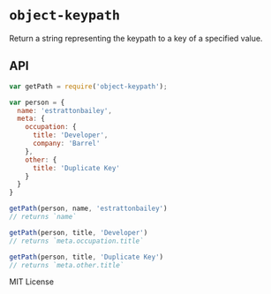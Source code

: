 # `object-keypath`
Return a string representing the keypath to a key of a specified value.

## API 
```javascript
var getPath = require('object-keypath');

var person = {
  name: 'estrattonbailey',
  meta: {
    occupation: {
      title: 'Developer',
      company: 'Barrel'
    },
    other: {
      title: 'Duplicate Key'
    }
  }
}

getPath(person, name, 'estrattonbailey')
// returns `name`

getPath(person, title, 'Developer')
// returns `meta.occupation.title`

getPath(person, title, 'Duplicate Key')
// returns `meta.other.title`
```

MIT License
